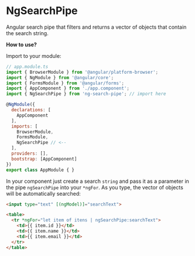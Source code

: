 # NgSearchPipe

Angular search pipe that filters and returns a vector of objects that contain the search string.

**How to use?**

Import to your module:
```javascript
// app.module.ts
import { BrowserModule } from '@angular/platform-browser';
import { NgModule } from '@angular/core';
import { FormsModule } from '@angular/forms';
import { AppComponent } from './app.component';
import { NgSearchPipe } from 'ng-search-pipe'; // import here

@NgModule({
  declarations: [
    AppComponent
  ],
  imports: [
    BrowserModule,
    FormsModule,
    NgSearchPipe // <--
  ],
  providers: [],
  bootstrap: [AppComponent]
})
export class AppModule { }
```

In your component just create a search `string` and pass it as a parameter in the pipe `ngSearchPipe` into your `*ngFor`. As you type, the vector of objects will be automatically searched:
```html
<input type="text" [(ngModel)]="searchText">

<table>
  <tr *ngFor="let item of itens | ngSearchPipe:searchText">
    <td>{{ item.id }}</td>
    <td>{{ item.name }}</td>
    <td>{{ item.email }}</td>
  </tr>
</table>
```